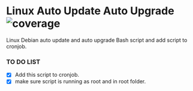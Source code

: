 # Linux Auto Update Auto Upgrade ![coverage](https://img.shields.io/badge/BashScript-100%25-yellowgreen)
Linux Debian auto update and auto upgrade Bash script and add script to cronjob.

### TO DO LIST
- [x] Add this script to cronjob.
- [x] make sure script is running as root and in root folder.
